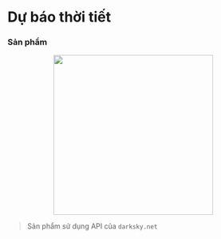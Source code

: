 # Dự báo thời tiết

### Sản phẩm

<p align="center">
  <img width="320" src="https://i.imgur.com/1HKK0bl.png">
</p>

> Sản phẩm sử dụng API của `darksky.net`